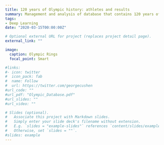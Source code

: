 ```yaml
---
title: 120 years of Olympic history: athletes and results
summary: Management and analysis of database that contains 120 years of olympic games\' data
tags:
- Deep Learning
date: "2020-03-15T00:00:00Z"

# Optional external URL for project (replaces project detail page).
external_link: ""

image: 
  caption: Olympic Rings
  focal_point: Smart

#links:
#- icon: twitter
#  icon_pack: fab
#  name: Follow
#  url: https://twitter.com/georgecushen
#url_code: ""
#url_pdf: "Olympic_Database.pdf"
#url_slides: ""
#url_video: ""

# Slides (optional).
#   Associate this project with Markdown slides.
#   Simply enter your slide deck's filename without extension.
#   E.g. `slides = "example-slides"` references `content/slides/example-slides.md`.
#   Otherwise, set `slides = ""`.
#slides: example
---
```


 

